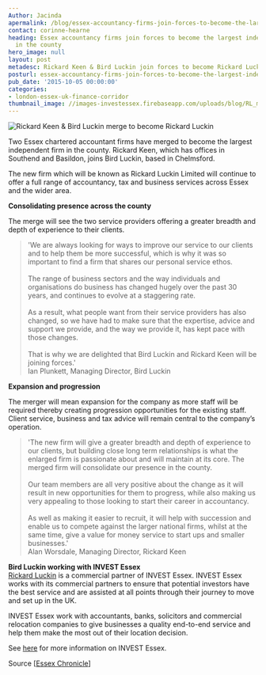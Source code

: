 ```yaml
---
Author: Jacinda
apermalink: /blog/essex-accountancy-firms-join-forces-to-become-the-largest-independent-firm-in-the-county
contact: corinne-hearne
heading: Essex accountancy firms join forces to become the largest independent firm
  in the county
hero_image: null
layout: post
metadesc: Rickard Keen & Bird Luckin join forces to become Rickard Luckin
posturl: essex-accountancy-firms-join-forces-to-become-the-largest-independent-firm-in-the-county
pub_date: '2015-10-05 00:00:00'
categories:
- london-essex-uk-finance-corridor
thumbnail_image: //images-investessex.firebaseapp.com/uploads/blog/RL_mini.jpg
---
```


<p><img alt='Rickard Keen &amp; Bird Luckin merge to become Rickard Luckin' src='//images-investessex.firebaseapp.com/uploads/blog/RL_300.jpg' style='font-family: Georgia, Times, 'Times New Roman', serif; font-style: italic; line-height: 20.8px; width: 300px; height: 202px; margin-left: 2px; margin-right: 2px; float: right;'/></p><p>Two Essex chartered accountant firms have merged to become the largest independent firm in the county. Rickard Keen, which has offices in Southend and Basildon, joins Bird Luckin, based in Chelmsford.</p><p>The new firm which will be known as Rickard Luckin Limited will continue to offer a full range of accountancy, tax and business services across Essex and the wider area.</p><p><strong>Consolidating presence across the county</strong></p><p>The merge will see the two service providers offering a greater breadth and depth of experience to their clients.</p><blockquote><div>'We are always looking for ways to improve our service to our clients and to help them be more successful, which is why it was so important to find a firm that shares our personal service ethos.</div><div> </div><div>The range of business sectors and the way individuals and organisations do business has changed hugely over the past 30 years, and continues to evolve at a staggering rate.</div><div> </div><div>As a result, what people want from their service providers has also changed, so we have had to make sure that the expertise, advice and support we provide, and the way we provide it, has kept pace with those changes.</div><div> </div><div>That is why we are delighted that Bird Luckin and Rickard Keen will be joining forces.'</div><div>Ian Plunkett, Managing Director, Bird Luckin</div></blockquote><p><strong>Expansion and progression</strong></p><p>The merger will mean expansion for the company as more staff will be required thereby creating progression opportunities for the existing staff. Client service, business and tax advice will remain central to the company’s operation.</p><blockquote><div>'The new firm will give a greater breadth and depth of experience to our clients, but building close long term relationships is what the enlarged firm is passionate about and will maintain at its core. The merged firm will consolidate our presence in the county.</div><div> </div><div>Our team members are all very positive about the change as it will result in new opportunities for them to progress, while also making us very appealing to those looking to start their career in accountancy.</div><div> </div><div>As well as making it easier to recruit, it will help with succession and enable us to compete against the larger national firms, whilst at the same time, give a value for money service to start ups and smaller businesses.'</div><div>Alan Worsdale, Managing Director, Rickard Keen</div></blockquote><p><strong>Bird Luckin working with INVEST Essex</strong><br/><a href='../partners/accountants' target='_blank'>Rickard Luckin</a> is a commercial partner of INVEST Essex. INVEST Essex works with its commercial partners to ensure that potential investors have the best service and are assisted at all points through their journey to move and set up in the UK. </p><p>INVEST Essex work with accountants, banks, solicitors and commercial relocation companies to give businesses a quality end-to-end service and help them make the most out of their location decision.</p><p>See <a href='../index.html'>here</a> for more information on INVEST Essex.</p><p>Source [<a href='http://www.essexchronicle.co.uk/Accounts-firms-join-forces-new-deal/story-27854397-detail/story.html#ixzz3nKHDiZH5'>Essex Chronicle</a>] </p>
